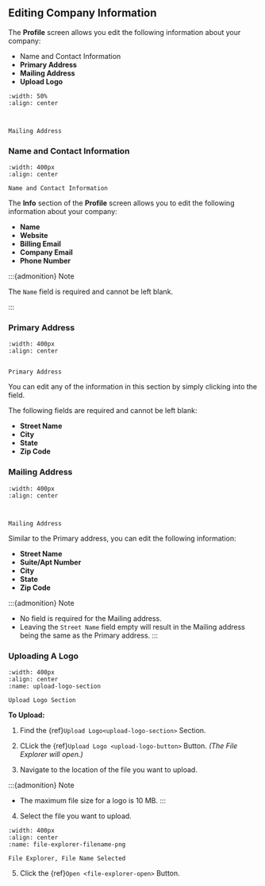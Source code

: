 ## Editing Company Information




The **Profile** screen allows you edit the following information about your company:


- Name and Contact Information
- **Primary Address**
- **Mailing Address**
- **Upload Logo**


```{figure}  ../../_static/solo_app/Profile/information-section/main-screen.png
:width: 50%
:align: center



Mailing Address 

```


###  Name and Contact Information


```{figure} ../../_static/solo_app/Profile/information-section/info-zoomed-in.png
:width: 400px
:align: center

Name and Contact Information
```


The **Info** section of the **Profile** screen allows you to edit the following information about your company:

- **Name** 
- **Website**
- **Billing Email**
- **Company Email**
- **Phone Number**


:::{admonition} Note

The ``Name`` field is required and cannot be left blank.


:::


### Primary Address


```{figure} ../../_static/solo_app/Profile/information-section/primary-address-zoomed-in.png
:width: 400px
:align: center


Primary Address 

```


You can edit any of the information in this section by simply clicking into the field. 

The following fields are required and cannot be left blank:

- **Street Name**
- **City**
- **State**
- **Zip Code**




### Mailing Address


```{figure}  ../../_static/solo_app/Profile/information-section/mailing-address-zoomed-in.png
:width: 400px
:align: center



Mailing Address 

```





Similar to the Primary address, you can edit the following information:

- **Street Name**
- **Suite/Apt Number**
- **City**
- **State**
- **Zip Code**



:::{admonition} Note

- No field is required for the Mailing address.
- Leaving the ``Street Name`` field empty will result in the Mailing address being the same as the Primary address.
:::


### Uploading A Logo


```{figure} ../../_static/solo_app/Profile/upload-logo-section/upload-logo.png
:width: 400px
:align: center
:name: upload-logo-section

Upload Logo Section
```



**To Upload:**

1. Find the {ref}`Upload Logo<upload-logo-section>` Section.
2. CLick the {ref}`Upload Logo <upload-logo-button>` Button. *(The File Explorer will open.)*

3. Navigate to the location of the file you want to upload.

:::{admonition} Note

- The maximum file size for a logo is 10 MB.
:::


4. Select the file you want to upload.



```{figure} ../../_static/solo_app/Universal/file-explorer-filename-png.png
:width: 400px
:align: center
:name: file-explorer-filename-png

File Explorer, File Name Selected
```

5. Click the {ref}`Open <file-explorer-open>` Button.



